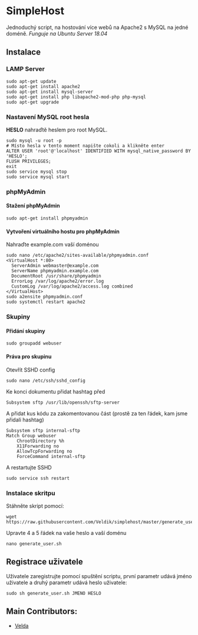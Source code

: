 # SimpleHost
Jednoduchý script, na hostování více webů na Apache2 s MySQL na jedné doméně.
*Funguje na Ubuntu Server 18.04*
## Instalace
### LAMP Server
```
sudo apt-get update
sudo apt-get install apache2
sudo apt-get install mysql-server
sudo apt-get install php libapache2-mod-php php-mysql
sudo apt-get upgrade
```
### Nastavení MySQL root hesla
**HESLO** nahraďtě heslem pro root MySQL.
```
sudo mysql -u root -p
# Místo hesla v tento moment napište cokoli a klikněte enter
ALTER USER 'root'@'localhost' IDENTIFIED WITH mysql_native_password BY 'HESLO';
FLUSH PRIVILEGES;
exit
sudo service mysql stop
sudo service mysql start
```
### phpMyAdmin
#### Stažení phpMyAdmin
```
sudo apt-get install phpmyadmin
```
#### Vytvoření virtuálního hostu pro phpMyAdmin
Nahraďte example.com vaší doménou
```
sudo nano /etc/apache2/sites-available/phpmyadmin.conf
<VirtualHost *:80>
  ServerAdmin webmaster@example.com
  ServerName phpmyadmin.example.com
  DocumentRoot /usr/share/phpmyadmin
  ErrorLog /var/log/apache2/error.log
  CustomLog /var/log/apache2/access.log combined
</VirtualHost>
sudo a2ensite phpmyadmin.conf
sudo systemctl restart apache2
```
### Skupiny
#### Přidání skupiny 
```
sudo groupadd webuser
```
#### Práva pro skupinu
Otevřít SSHD config
```
sudo nano /etc/ssh/sshd_config
```
Ke konci dokumentu přidat hashtag před
```
Subsystem sftp /usr/lib/openssh/sftp-server
```
A přidat kus kódu za zakomentovanou část (prostě za ten řádek, kam jsme přidali hashtag)
```
Subsystem sftp internal-sftp
Match Group webuser
    ChrootDirectory %h
    X11Forwarding no
    AllowTcpForwarding no
    ForceCommand internal-sftp
```
A restartujte SSHD
```
sudo service ssh restart
```
### Instalace skritpu
Stáhněte skript pomocí:
```
wget https://raw.githubusercontent.com/Veldik/simplehost/master/generate_user.sh
```
Upravte 4 a 5 řádek na vaše heslo a vaší doménu
```
nano generate_user.sh
```
## Registrace uživatele
Uživatele zaregistrujte pomocí spuštění scriptu, první parametr udává jméno uživatele a druhý parametr udává heslo uživatele:
```
sudo sh generate_user.sh JMENO HESLO
```
## Main Contributors:
* [Velda](https://github.com/Veldik/)
